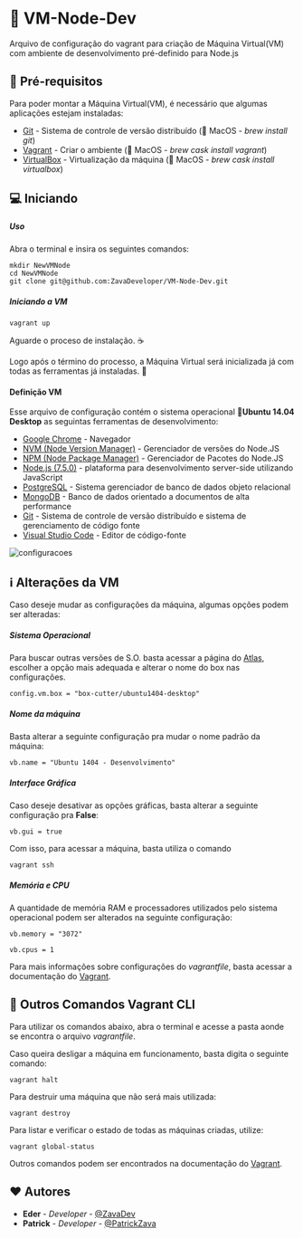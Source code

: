 # :book: VM-Node-Dev

Arquivo de configuração do vagrant para criação de Máquina Virtual(VM) com ambiente de desenvolvimento pré-definido para Node.js


## :construction: Pré-requisitos

Para poder montar a Máquina Virtual(VM), é necessário que algumas aplicações estejam instaladas:

* [Git](https://git-scm.com/) - Sistema de controle de versão distribuído (:apple: MacOS - *brew install git*)
* [Vagrant](https://www.vagrantup.com/) - Criar o ambiente (:apple: MacOS - *brew cask install vagrant*)
* [VirtualBox](https://www.virtualbox.org/) - Virtualização da máquina (:apple: MacOS - *brew cask install virtualbox*)


## :computer: Iniciando

##### Uso
Abra o terminal e insira os seguintes comandos:

```
mkdir NewVMNode
cd NewVMNode
git clone git@github.com:ZavaDeveloper/VM-Node-Dev.git
```

##### Iniciando a VM
```
vagrant up
```

Aguarde o proceso de instalação. :coffee:

Logo após o término do processo, a Máquina Virtual será inicializada já com todas as ferramentas já instaladas. :beers:


#### Definição VM

Esse arquivo de configuração contém o sistema operacional :penguin:**Ubuntu 14.04 Desktop**  as seguintas ferramentas de desenvolvimento:

* [Google Chrome](https://www.google.com/chrome/browser/desktop/index.html) - Navegador
* [NVM (Node Version Manager)](https://github.com/creationix/nvm) - Gerenciador de versões do Node.JS
* [NPM (Node Package Manager)](https://www.npmjs.com/) - Gerenciador de Pacotes do Node.JS
* [Node.js (7.5.0)](https://nodejs.org) - plataforma para desenvolvimento server-side utilizando JavaScript
* [PostgreSQL](https://www.postgresql.org/) - Sistema gerenciador de banco de dados objeto relacional
* [MongoDB](https://www.mongodb.com/) - Banco de dados orientado a documentos de alta performance
* [Git]() - Sistema de controle de versão distribuído e sistema de gerenciamento de código fonte
* [Visual Studio Code](https://code.visualstudio.com/) - Editor de código-fonte

![configuracoes](https://lh3.googleusercontent.com/-mC9OFyyFps0/WKYBVbn_VgI/AAAAAAAACpw/h821_F5FIzwrHRSdwChhyyme7PfxWNqqACL0B/h1080/2017-02-16.png)


## :information_source: Alterações da VM

Caso deseje mudar as configurações da máquina, algumas opções podem ser alteradas:

##### Sistema Operacional

Para buscar outras versões de S.O. basta acessar a página do [Atlas](https://atlas.hashicorp.com/boxes/search), escolher a opção mais adequada e alterar o nome do box nas configurações.

```
config.vm.box = "box-cutter/ubuntu1404-desktop"
```

##### Nome da máquina

Basta alterar a seguinte configuração pra mudar o nome padrão da máquina:
```
vb.name = "Ubuntu 1404 - Desenvolvimento"
```

##### Interface Gráfica

Caso deseje desativar as opções gráficas, basta alterar a seguinte configuração pra **False**:


```
vb.gui = true
```

Com isso, para acessar a máquina, basta utiliza o comando

```
vagrant ssh
```

##### Memória e CPU

A quantidade de memória RAM e processadores utilizados pelo sistema operacional podem ser alterados na seguinte configuração:
```
vb.memory = "3072"
```
```
vb.cpus = 1
```

Para mais informações sobre configurações do *vagrantfile*, basta acessar a documentação do [Vagrant](https://www.vagrantup.com/docs/).

## :notebook: Outros Comandos Vagrant CLI

Para utilizar os comandos abaixo, abra o terminal e acesse a pasta aonde se encontra o arquivo *vagrantfile*.

Caso queira desligar a máquina em funcionamento, basta digita o seguinte comando:

```
vagrant halt
```

Para destruir uma máquina que não será mais utilizada:

```
vagrant destroy
```

Para listar e verificar o estado de todas as máquinas criadas, utilize:

```
vagrant global-status
```

Outros comandos podem ser encontrados na documentação do [Vagrant](https://www.vagrantup.com/docs/cli/).

## :heart: Autores

* **Eder** - *Developer* - [@ZavaDev](https://github.com/ZavaDev)
* **Patrick** - *Developer* - [@PatrickZava](https://github.com/PatrickZava)

